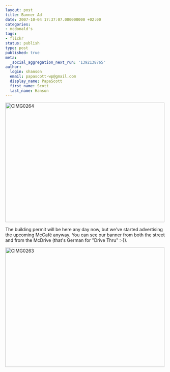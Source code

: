```yaml
---
layout: post
title: Banner Ad
date: 2007-10-04 17:37:07.000000000 +02:00
categories:
- mcdonald's
tags:
- flickr
status: publish
type: post
published: true
meta:
  _social_aggregation_next_run: '1392138765'
author:
  login: shanson
  email: papascott-wp@gmail.com
  display_name: PapaScott
  first_name: Scott
  last_name: Hanson
---
```

<p><a href="http://www.flickr.com/photos/51035717986@N01/1484417758" title="View 'CIMG0264' on Flickr.com"><img src="http://farm2.static.flickr.com/1137/1484417758_fdc9203116.jpg" alt="CIMG0264" border="0" width="500" height="375" /></a></p>
<p>The building permit will be here any day now, but we've started advertising the upcoming McCaf&eacute; anyway. You can see our banner from both the street and from the McDrive (that's German for "Drive Thru" :-)).</p>
<p><a href="http://www.flickr.com/photos/51035717986@N01/1483634259" title="View 'CIMG0263' on Flickr.com"><img src="http://farm2.static.flickr.com/1350/1483634259_b91262370b.jpg" alt="CIMG0263" border="0" width="500" height="375" /></a></p>

